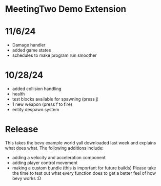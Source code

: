 ﻿# MeetingTwo Demo Extension

# 11/6/24
- Damage handler
- added game states
- schedules to make program run smoother

# 10/28/24
- added collision handling
- health
- test blocks available for spawning (press j)
- 1 new weapon (press f to fire)
- entity despawn system

# Release
This takes the bevy example world yall downloaded last week and explains what does what.
The following additions include:
- adding a velocity and acceleration component
- adding player control movement
- making a custom bundle (this is important for future builds)
Please take the time to test out what every function does to get a better feel of how bevy works :D


